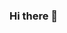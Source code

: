 ### Hi there 👋

<!--
**jsa226/jsa226** is a ✨ _special_ ✨ repository because its `README.md` (this file) appears on your GitHub profile.

Here are some ideas to get you started:

- 🔭 I’m currently working on ...getting started with GitHub.
- 🌱 I’m currently learning ...Python
- 👯 I’m looking to collaborate on ...to be determined.
- 🤔 I’m looking for help with ...to be discovered.
- 💬 Ask me about ...how I got here.
- 📫 How to reach me: ...https://github.com/jsa226
- 😄 Pronouns: ...he/him
- ⚡ Fun fact: ...I went to the same high school as Jimmy Fallon.
-->
